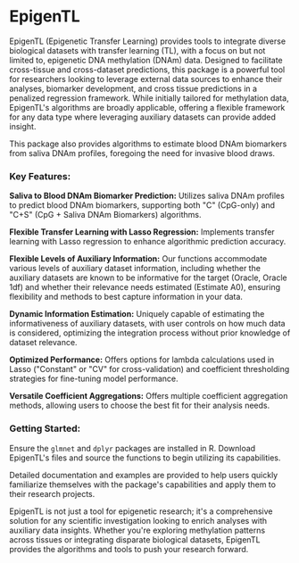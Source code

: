 # EpigenTL
EpigenTL (Epigenetic Transfer Learning) provides tools to integrate diverse biological datasets with transfer learning (TL), with a focus on but not limited to, epigenetic DNA methylation (DNAm) data. Designed to facilitate cross-tissue and cross-dataset predictions, this package is a powerful tool for researchers looking to leverage external data sources to enhance their analyses, biomarker development, and cross tissue predictions in a penalized regression framework. While initially tailored for methylation data, EpigenTL's algorithms are broadly applicable, offering a flexible framework for any data type where leveraging auxiliary datasets can provide added insight.

This package also provides algorithms to estimate blood DNAm biomarkers from saliva DNAm profiles, foregoing the need for invasive blood draws. 

### Key Features:
**Saliva to Blood DNAm Biomarker Prediction:** Utilizes saliva DNAm profiles to predict blood DNAm biomarkers, supporting both "C" (CpG-only) and "C+S" (CpG + Saliva DNAm Biomarkers) algorithms.

**Flexible Transfer Learning with Lasso Regression:** Implements transfer learning with Lasso regression to enhance algorithmic prediction accuracy. 

**Flexible Levels of Auxiliary Information:** Our functions accommodate various levels of auxiliary dataset information, including whether the auxiliary datasets are known to be informative for the target (Oracle, Oracle 1df) and whether their relevance needs estimated (Estimate A0), ensuring flexibility and methods to best capture information in your data.

**Dynamic Information Estimation:** Uniquely capable of estimating the informativeness of auxiliary datasets, with user controls on how much data is considered, optimizing the integration process without prior knowledge of dataset relevance.

**Optimized Performance:** Offers options for lambda calculations used in Lasso ("Constant" or "CV" for cross-validation) and coefficient thresholding strategies for fine-tuning model performance.

**Versatile Coefficient Aggregations:** Offers multiple coefficient aggregation methods, allowing users to choose the best fit for their analysis needs.


### Getting Started:
Ensure the `glmnet` and `dplyr` packages are installed in R. Download EpigenTL's files and source the functions to begin utilizing its capabilities.

Detailed documentation and examples are provided to help users quickly familiarize themselves with the package's capabilities and apply them to their research projects. 

EpigenTL is not just a tool for epigenetic research; it's a comprehensive solution for any scientific investigation looking to enrich analyses with auxiliary data insights. Whether you're exploring methylation patterns across tissues or integrating disparate biological datasets, EpigenTL provides the algorithms and tools to push your research forward.
